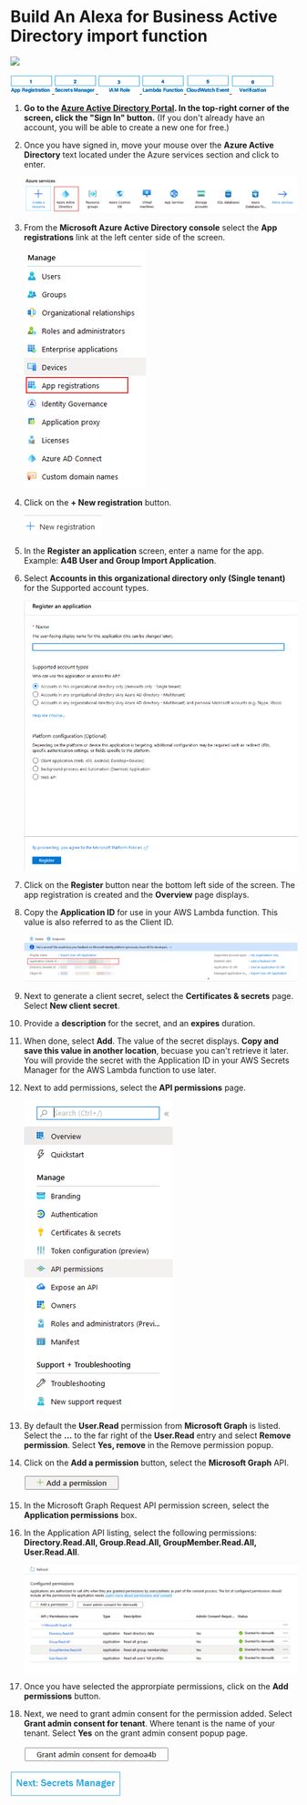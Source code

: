 #  Build An Alexa for Business Active Directory import function
<img src="https://m.media-amazon.com/images/G/01/mobile-apps/dex/alexa/alexa-skills-kit/tutorials/quiz-game/header._TTH_.png" />

[ ![ AD App Registration ](./images/1_app_reg.png) ](./1-ad-app-registration.md)[ ![ Create Secret Store ](./images/2_sec_man.png) ](./2-secrets-manager.md)[ ![ Create IAM Role ](./images/3_iam_rl.png) ](./3-iam-role.md)[ ![ Lambda Function ](./images/4_lmb_func.png) ](./4-lambda-function.md)[ ![ CloudWatch Event ](./images/5_cld_evnt.png) ](./5-cloudwatch-event.md)[ ![ Verification ](./images/6_ver.png) ](./6-testing.md)

1.  **Go to the [Azure Active Directory Portal](https://portal.azure.com).  In the top-right corner of the screen, click the "Sign In" button.**
(If you don't already have an account, you will be able to create a new one for free.)

2. Once you have signed in, move your mouse over the **Azure Active Directory** text located under the Azure services section and click to enter.

    ![ AD App Registration ](./images/AzureActiveDirectory.png)

3. From the **Microsoft Azure Active Directory console** select the **App registrations** link at the left center side of the screen.

    ![ AD App Registration ](./images/appregistrationlink.png)

4. Click on the **+ New registration** button.

    ![ AD App Registration ](./images/newregistrationbutton.png)

5. In the **Register an application** screen, enter a name for the app. Example: **A4B User and Group Import Application**.

6. Select **Accounts in this organizational directory only (Single tenant)** for the Supported account types.

    ![ AD App Registration ](./images/registerapp.png)

7. Click on the **Register** button near the bottom left side of the screen. The app registration is created and the **Overview** page displays.

8. Copy the **Application ID** for use in your AWS Lambda function. This value is also referred to as the Client ID.

    ![ AD App Registration ](./images/appclientid.png)

9. Next to generate a client secret, select the **Certificates & secrets** page. Select **New client secret**.

10. Provide a **description** for the secret, and an **expires** duration.

11. When done, select **Add**. The value of the secret displays. **Copy and save this value in another location**, becuase you can't retrieve it later. 
     You will provide the secret with the Application ID in your AWS Secrets Manager for the AWS Lambda function to use later.

12. Next to add permissions, select the **API permissions** page. 

    ![ AD App Registration ](./images/apipermissions.png)

13. By default the **User.Read** permission from **Microsoft Graph** is listed. Select the **...** to the far right of the **User.Read** entry and select **Remove permission**.
     Select **Yes, remove** in the Remove permission popup.

14. Click on the **Add a permission** button, select the **Microsoft Graph** API.

     ![ AD App Registration ](./images/addpermission.png)

15. In the Microsoft Graph Request API permission screen, select the **Application permissions** box.

16. In the Application API listing, select the following permissions: **Directory.Read.All, Group.Read.All, GroupMember.Read.All, User.Read.All**.

    ![ AD App Registration ](./images/app_permissions.png)

17. Once you have selected the approrpiate permissions, click on the **Add permissions** button.

18. Next, we need to grant admin consent for the permission added. Select **Grant admin consent for tenant**. Where tenant is the name of your tenant.
     Select **Yes** on the grant admin consent popup page.

    ![ AD App Registration ](./images/grantadminconsent.png)

[![Next](./images/2_secrets_manager.png)](./2-secrets-manager.md)
